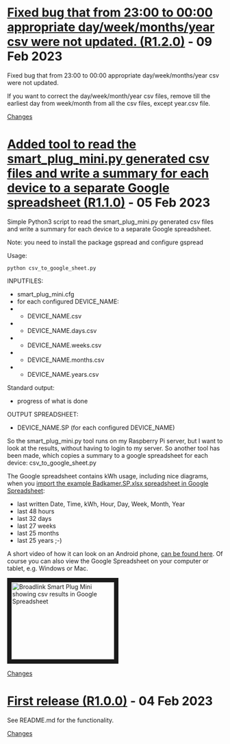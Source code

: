 <a name="R1.2.0"></a>
# [Fixed bug that from 23:00 to 00:00 appropriate day/week/months/year csv were not updated. (R1.2.0)](https://github.com/ZuinigeRijder/python-broadlink-smart-plug-mini/releases/tag/R1.2.0) - 09 Feb 2023

Fixed bug that from 23:00 to 00:00 appropriate day/week/months/year csv were not updated.

If you want to correct the day/week/month/year csv files, remove till the earliest day from week/month from all the csv files, except year.csv file.


[Changes][R1.2.0]


<a name="R1.1.0"></a>
# [Added tool to read the smart_plug_mini.py generated csv files and write a summary for each device to a separate Google spreadsheet (R1.1.0)](https://github.com/ZuinigeRijder/python-broadlink-smart-plug-mini/releases/tag/R1.1.0) - 05 Feb 2023

Simple Python3 script to read the smart_plug_mini.py generated csv files and write a summary for each device to a separate Google spreadsheet.

Note: you need to install the package gspread and configure gspread

Usage:
```
python csv_to_google_sheet.py
```
INPUTFILES:
- smart_plug_mini.cfg
- for each configured DEVICE_NAME:
- - DEVICE_NAME.csv
- - DEVICE_NAME.days.csv
- - DEVICE_NAME.weeks.csv
- - DEVICE_NAME.months.csv
- - DEVICE_NAME.years.csv

Standard output:
- progress of what is done

OUTPUT SPREADSHEET:
- DEVICE_NAME.SP (for each configured DEVICE_NAME)

So the smart_plug_mini.py tool runs on my Raspberry Pi server, but I want to look at the results, without having to login to my server. So another tool has been made, which copies a summary to a google spreadsheet for each device: csv_to_google_sheet.py

The Google spreadsheet contains kWh usage, including nice diagrams, when you [import the example Badkamer.SP.xlsx spreadsheet in Google Spreadsheet](https://raw.githubusercontent.com/ZuinigeRijder/python-broadlink-smart-plug-mini/main/examples/Badkamer.SP.xlsx):
- last written Date, Time, kWh, Hour, Day, Week, Month, Year
- last 48 hours
- last 32 days
- last 27 weeks
- last 25 months
- last 25 years ;-)

A short video of how it can look on an Android phone, [can be found here](https://www.youtube.com/shorts/p4IWoX7yNpE).
Of course you can also view the Google Spreadsheet on your computer or tablet, e.g. Windows or Mac.

<a href="http://www.youtube.com/watch?feature=player_embedded&v=p4IWoX7yNpE" target="_blank"><img src="http://img.youtube.com/vi/p4IWoX7yNpE/0.jpg" alt="Broadlink Smart Plug Mini showing csv results in Google Spreadsheet" width="240" height="180" border="10" /></a>


[Changes][R1.1.0]


<a name="R1.0.0"></a>
# [First release (R1.0.0)](https://github.com/ZuinigeRijder/python-broadlink-smart-plug-mini/releases/tag/R1.0.0) - 04 Feb 2023

See README.md for the functionality.

[Changes][R1.0.0]


[R1.2.0]: https://github.com/ZuinigeRijder/python-broadlink-smart-plug-mini/compare/R1.1.0...R1.2.0
[R1.1.0]: https://github.com/ZuinigeRijder/python-broadlink-smart-plug-mini/compare/R1.0.0...R1.1.0
[R1.0.0]: https://github.com/ZuinigeRijder/python-broadlink-smart-plug-mini/tree/R1.0.0

<!-- Generated by https://github.com/rhysd/changelog-from-release v3.7.0 -->

